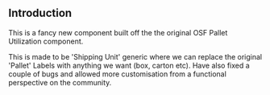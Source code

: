 Introduction
---
This is a fancy new component built off the the original OSF Pallet Utilization component. 

This is made to be 'Shipping Unit' generic where we can replace the original 'Pallet' Labels with anything we want (box, carton etc). Have also fixed a couple of bugs and allowed more customisation from a functional perspective on the community.